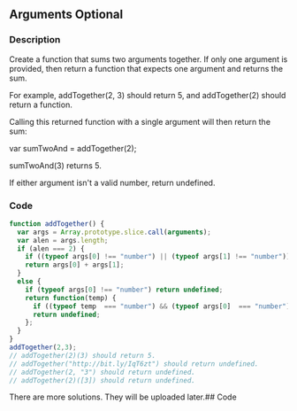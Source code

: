 ## Arguments Optional

### Description
Create a function that sums two arguments together. If only one argument is provided, then return a function that expects one argument and returns the sum.

For example, addTogether(2, 3) should return 5, and addTogether(2) should return a function.

Calling this returned function with a single argument will then return the sum:

var sumTwoAnd = addTogether(2);

sumTwoAnd(3) returns 5.

If either argument isn't a valid number, return undefined.

### Code

```javascript
function addTogether() {
  var args = Array.prototype.slice.call(arguments);
  var alen = args.length;
  if (alen === 2) {
    if ((typeof args[0] !== "number") || (typeof args[1] !== "number")) return undefined;
    return args[0] + args[1];
  }
  else {
    if (typeof args[0] !== "number") return undefined;
    return function(temp) {
      if ((typeof temp  === "number") && (typeof args[0]  === "number")) return args[0]+temp;
      return undefined;
    };
  }
}
addTogether(2,3);
// addTogether(2)(3) should return 5.
// addTogether("http://bit.ly/IqT6zt") should return undefined.
// addTogether(2, "3") should return undefined.
// addTogether(2)([3]) should return undefined.

```

There are more solutions. They will be uploaded later.## Code
